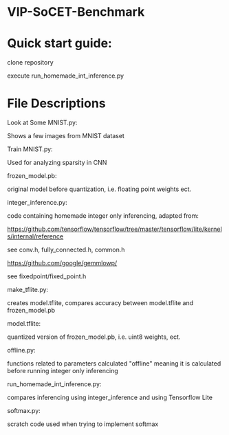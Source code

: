 # VIP-SoCET-Benchmark

# Quick start guide:
clone repository

execute run_homemade_int_inference.py

# File Descriptions

Look at Some MNIST.py:

Shows a few images from MNIST dataset

Train MNIST.py:

Used for analyzing sparsity in CNN

frozen_model.pb:

original model before quantization, i.e. floating point weights ect.

integer_inference.py:

code containing homemade integer only inferencing, adapted from:

https://github.com/tensorflow/tensorflow/tree/master/tensorflow/lite/kernels/internal/reference

see conv.h, fully_connected.h, common.h

https://github.com/google/gemmlowp/

see fixedpoint/fixed_point.h

make_tflite.py:

creates model.tflite, compares accuracy between model.tflite and frozen_model.pb

model.tflite:

quantized version of frozen_model.pb, i.e. uint8 weights, ect.

offline.py:

functions related to parameters calculated "offline" meaning it is calculated before running integer only inferencing

run_homemade_int_inference.py:

compares inferencing using integer_inference and using Tensorflow Lite

softmax.py:

scratch code used when trying to implement softmax





